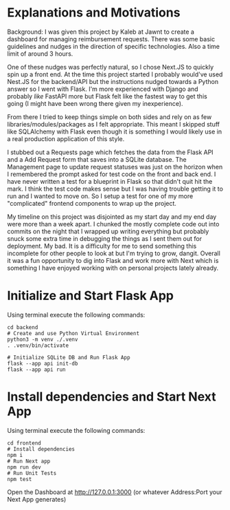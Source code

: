 # Explanations and Motivations
Background: I was given this project by Kaleb at Jawnt to create a dashboard for managing reimbursement requests. There was some basic guidelines and nudges in the direction of specific technologies. Also a time limit of around 3 hours.

One of these nudges was perfectly natural, so I chose Next.JS to quickly spin up a front end. At the time this project started I probably would've used Nest.JS for the backend/API but the instructions nudged towards a Python answer so I went with Flask. I'm more experienced with Django and probably _like_ FastAPI more but Flask felt like the fastest way to get this going (I might have been wrong there given my inexperience).

From there I tried to keep things simple on both sides and rely on as few libraries/modules/packages as I felt appropriate. This meant I skipped stuff like SQLAlchemy with Flask even though it is something I would likely use in a real production application of this style. 

I stubbed out a Requests page which fetches the data from the Flask API and a Add Request form that saves into a SQLite database. The Management page to update request statuses was just on the horizon when I remembered the prompt asked for test code on the front and back end. I have never written a test for a blueprint in Flask so that didn't quit hit the mark. I think the test code makes sense but I was having trouble getting it to run and I wanted to move on. So I setup a test for one of my more "complicated" frontend components to wrap up the project.

My timeline on this project was disjointed as my start day and my end day were more than a week apart. I chunked the mostly complete code out into commits on the night that I wrapped up writing everything but probably snuck some extra time in debugging the things as I sent them out for deployment. My bad. It is a difficulty for me to send something this incomplete for other people to look at but I'm trying to grow, dangit. Overall it was a fun opportunity to dig into Flask and work more with Next which is something I have enjoyed working with on personal projects lately already.

# Initialize and Start Flask App
Using terminal execute the following commands:

    cd backend
    # Create and use Python Virtual Environment
    python3 -m venv ./.venv
    . .venv/bin/activate

    # Initialize SQLite DB and Run Flask App
    flask --app api init-db
    flask --app api run

# Install dependencies and Start Next App
Using terminal execute the following commands:

    cd frontend
    # Install dependencies
    npm i
    # Run Next app
    npm run dev
    # Run Unit Tests
    npm test

Open the Dashboard at http://127.0.0.1:3000 (or whatever Address:Port your Next App generates)